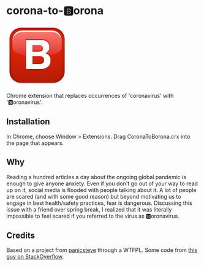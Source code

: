 corona-to-🅱️orona
=============

![](logo.png)

Chrome extension that replaces occurrences of 'coronavirus' with '🅱️oronavirus'.

Installation
------------

In Chrome, choose Window > Extensions.  Drag CoronaToBorona.crx into the page that appears.

Why
------------
Reading a hundred articles a day about the ongoing global pandemic is enough to give anyone anxiety. Even if you don't go out of your way to read up on it, social media is flooded with people talking about it. A lot of people are scared (and with some good reason) but beyond motivating us to engage in best health/safety practices, fear is dangerous. Discussing this issue with a friend over spring break, I realized that it was literally impossible to feel scared if you referred to the virus as 🅱️oronavirus.

Credits
-------------
Based on a project from [panicsteve](https://github.com/panicsteve) through a WTFPL. Some code from [this guy on StackOverflow](http://is.gd/mwZp7E).
